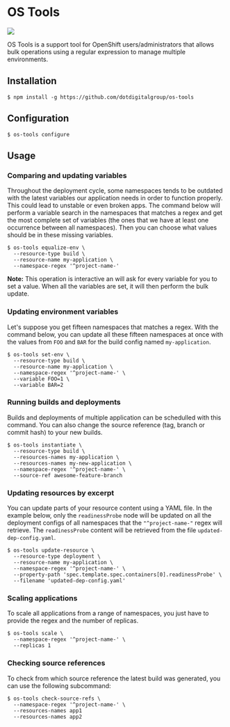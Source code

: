 # OS Tools

![](https://img.shields.io/badge/node-%3E=8-green.svg)

OS Tools is a support tool for OpenShift users/administrators that allows bulk operations using a regular expression to manage multiple environments.

## Installation

```
$ npm install -g https://github.com/dotdigitalgroup/os-tools
```

## Configuration

```
$ os-tools configure
```

## Usage

### Comparing and updating variables

Throughout the deployment cycle, some namespaces tends to be outdated with the latest variables our application needs in order to function properly. This could lead to unstable or even broken apps. The command below will perform a variable search in the namespaces that matches a regex and get the most complete set of variables (the ones that we have at least one occurrence between all namespaces). Then you can choose what values should be in these missing variables.

```
$ os-tools equalize-env \
  --resource-type build \
  --resource-name my-application \
  --namespace-regex '^project-name-'
```

**Note:** This operation is interactive an will ask for every variable for you to set a value. When all the variables are set, it will then perform the bulk update.

### Updating environment variables

Let's suppose you get fifteen namespaces that matches a regex. With the command below, you can update all these fifteen namespaces at once with the values from `FOO` and `BAR` for the build config named `my-application`.

```
$ os-tools set-env \
  --resource-type build \
  --resource-name my-application \
  --namespace-regex '^project-name-' \
  --variable FOO=1 \
  --variable BAR=2
```

### Running builds and deployments

Builds and deployments of multiple application can be schedulled with this command. You can also change the source reference (tag, branch or commit hash) to your new builds.

```
$ os-tools instantiate \
  --resource-type build \
  --resources-names my-application \
  --resources-names my-new-application \
  --namespace-regex '^project-name-' \
  --source-ref awesome-feature-branch
```

### Updating resources by excerpt

You can update parts of your resource content using a YAML file. In the example below, only the `readinessProbe` node will be updated on all the deployment configs of all namespaces that the `"^project-name-"` regex will retrieve. The `readinessProbe` content will be retrieved from the file `updated-dep-config.yaml`.

```
$ os-tools update-resource \
  --resource-type deployment \
  --resource-name my-application \
  --namespace-regex '^project-name-' \
  --property-path 'spec.template.spec.containers[0].readinessProbe' \
  --filename 'updated-dep-config.yaml'
```

### Scaling applications

To scale all applications from a range of namespaces, you just have to provide the regex and the number of replicas.

```
$ os-tools scale \
  --namespace-regex '^project-name-' \
  --replicas 1
```

### Checking source references

To check from which source reference the latest build was generated, you can use the following subcommand:

```
$ os-tools check-source-refs \
  --namespace-regex '^project-name-' \
  --resources-names app1
  --resources-names app2
```